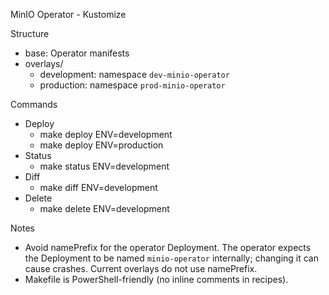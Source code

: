 MinIO Operator - Kustomize

Structure
- base: Operator manifests
- overlays/
  - development: namespace `dev-minio-operator`
  - production: namespace `prod-minio-operator`

Commands
- Deploy
  - make deploy ENV=development
  - make deploy ENV=production
- Status
  - make status ENV=development
- Diff
  - make diff ENV=development
- Delete
  - make delete ENV=development

Notes
- Avoid namePrefix for the operator Deployment. The operator expects the Deployment to be named `minio-operator` internally; changing it can cause crashes. Current overlays do not use namePrefix.
- Makefile is PowerShell-friendly (no inline comments in recipes).

